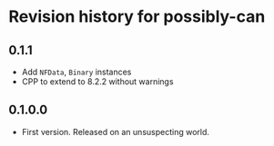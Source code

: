 # Revision history for possibly-can
## 0.1.1

* Add `NFData`, `Binary` instances
* CPP to extend to 8.2.2 without warnings

## 0.1.0.0

* First version. Released on an unsuspecting world.
